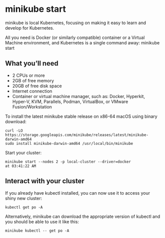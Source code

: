 # minikube start
minikube is local Kubernetes, focusing on making it easy to learn and develop for Kubernetes.

All you need is Docker (or similarly compatible) container or a Virtual Machine environment, and Kubernetes is a single command away: minikube start

## What you’ll need

* 2 CPUs or more
* 2GB of free memory
* 20GB of free disk space
* Internet connection
* Container or virtual machine manager, such as: Docker, Hyperkit, Hyper-V, KVM, Parallels, Podman, VirtualBox, or VMware Fusion/Workstation


To install the latest minikube stable release on x86-64 macOS using binary download:

```
curl -LO https://storage.googleapis.com/minikube/releases/latest/minikube-darwin-amd64
sudo install minikube-darwin-amd64 /usr/local/bin/minikube

```

Start your cluster:

```
minikube start --nodes 2 -p local-cluster --driver=docker                                                                                     at 03:41:22 AM

```

## Interact with your cluster

If you already have kubectl installed, you can now use it to access your shiny new cluster:

```
kubectl get po -A

```

Alternatively, minikube can download the appropriate version of kubectl and you should be able to use it like this:

```
minikube kubectl -- get po -A

```

